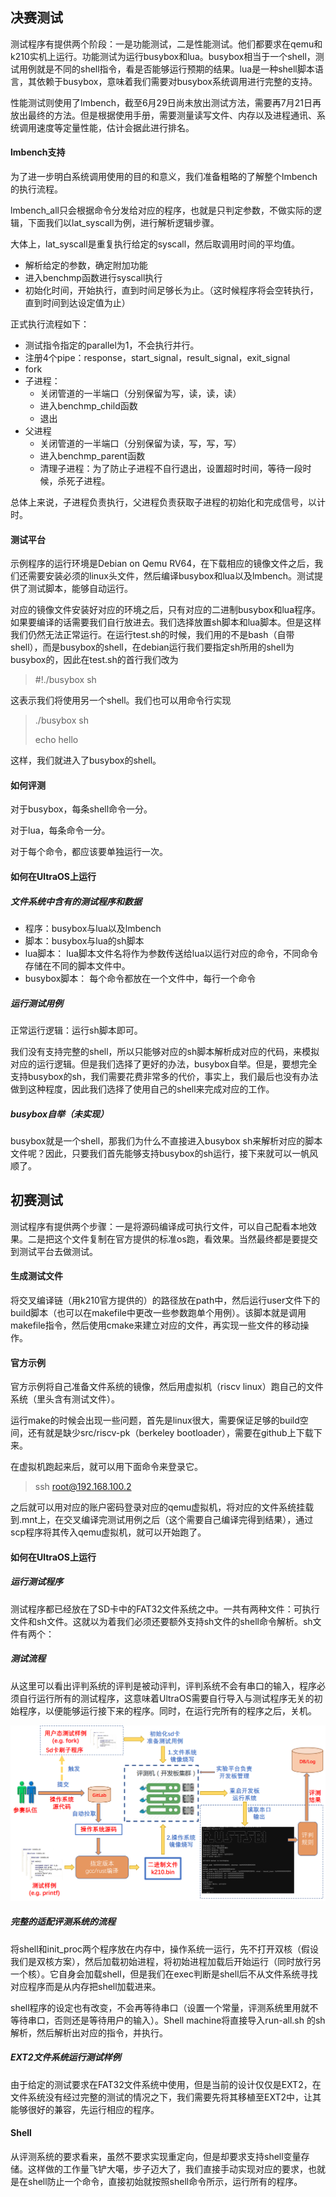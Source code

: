 ## 决赛测试

测试程序有提供两个阶段：一是功能测试，二是性能测试。他们都要求在qemu和k210实机上运行。功能测试为运行busybox和lua。busybox相当于一个shell，测试用例就是不同的shell指令，看是否能够运行预期的结果。lua是一种shell脚本语言，其依赖于busybox，意味着我们需要对busybox系统调用进行完整的支持。

性能测试则使用了lmbench，截至6月29日尚未放出测试方法，需要再7月21日再放出最终的方法。但是根据使用手册，需要测量读写文件、内存以及进程通讯、系统调用速度等定量性能，估计会据此进行排名。

#### lmbench支持

为了进一步明白系统调用使用的目的和意义，我们准备粗略的了解整个lmbench的执行流程。

lmbench_all只会根据命令分发给对应的程序，也就是只判定参数，不做实际的逻辑，下面我们以lat_syscall为例，进行解析逻辑步骤。

大体上，lat_syscall是重复执行给定的syscall，然后取调用时间的平均值。
- 解析给定的参数，确定附加功能
- 进入benchmp函数进行syscall执行
- 初始化时间，开始执行，直到时间足够长为止。（这时候程序将会空转执行，直到时间到达设定值为止）

正式执行流程如下：

- 测试指令指定的parallel为1，不会执行并行。
- 注册4个pipe：response，start_signal，result_signal，exit_signal
- fork
- 子进程：
  - 关闭管道的一半端口（分别保留为写，读，读，读）
  - 进入benchmp_child函数
  - 退出
- 父进程
  - 关闭管道的一半端口（分别保留为读，写，写，写）
  - 进入benchmp_parent函数
  - 清理子进程：为了防止子进程不自行退出，设置超时时间，等待一段时候，杀死子进程。

总体上来说，子进程负责执行，父进程负责获取子进程的初始化和完成信号，以计时。




#### 测试平台

示例程序的运行环境是Debian on Qemu RV64，在下载相应的镜像文件之后，我们还需要安装必须的linux头文件，然后编译busybox和lua以及lmbench。测试提供了测试脚本，能够自动运行。

对应的镜像文件安装好对应的环境之后，只有对应的二进制busybox和lua程序。如果要编译的话需要我们自行放进去。我们选择放置sh脚本和lua脚本。但是这样我们仍然无法正常运行。在运行test.sh的时候，我们用的不是bash（自带shell），而是busybox的shell，在debian运行我们要指定sh所用的shell为busybox的，因此在test.sh的首行我们改为
> #!./busybox sh

这表示我们将使用另一个shell。我们也可以用命令行实现
> ./busybox sh 
> 
> echo hello

这样，我们就进入了busybox的shell。

#### 如何评测

对于busybox，每条shell命令一分。

对于lua，每条命令一分。

对于每个命令，都应该要单独运行一次。

#### 如何在UltraOS上运行

##### 文件系统中含有的测试程序和数据

- 程序：busybox与lua以及lmbench
- 脚本：busybox与lua的sh脚本
- lua脚本： lua脚本文件名将作为参数传送给lua以运行对应的命令，不同命令存储在不同的脚本文件中。
- busybox脚本： 每个命令都放在一个文件中，每行一个命令

##### 运行测试用例

正常运行逻辑：运行sh脚本即可。

我们没有支持完整的shell，所以只能够对应的sh脚本解析成对应的代码，来模拟对应的运行逻辑。但是我们选择了更好的办法，busybox自举。但是，要想完全支持busybox的sh，我们需要花费非常多的代价，事实上，我们最后也没有办法做到这种程度，因此我们选择了使用自己的shell来完成对应的工作。

##### busybox自举（未实现）

busybox就是一个shell，那我们为什么不直接进入busybox sh来解析对应的脚本文件呢？因此，只要我们首先能够支持busybox的sh运行，接下来就可以一帆风顺了。

## 初赛测试

测试程序有提供两个步骤：一是将源码编译成可执行文件，可以自己配看本地效果。二是把这个文件复制在官方提供的标准os跑，看效果。当然最终都是要提交到测试平台去做测试。

#### 生成测试文件

将交叉编译链（用k210官方提供的）的路径放在path中，然后运行user文件下的build脚本（也可以在makefile中更改一些参数跑单个用例）。该脚本就是调用makefile指令，然后使用cmake来建立对应的文件，再实现一些文件的移动操作。

#### 官方示例

官方示例将自己准备文件系统的镜像，然后用虚拟机（riscv linux）跑自己的文件系统（里头含有测试文件）。

运行make的时候会出现一些问题，首先是linux很大，需要保证足够的build空间，还有就是缺少src/riscv-pk（berkeley bootloader），需要在github上下载下来。

在虚拟机跑起来后，就可以用下面命令来登录它。

>ssh root@192.168.100.2

之后就可以用对应的账户密码登录对应的qemu虚拟机，将对应的文件系统挂载到.mnt上，在交叉编译完测试用例之后（这个需要自己编译完得到结果），通过scp程序将其传入qemu虚拟机，就可以开始跑了。

#### 如何在UltraOS上运行

##### 运行测试程序

测试程序都已经放在了SD卡中的FAT32文件系统之中。一共有两种文件：可执行文件和sh文件。这就以为着我们必须还要额外支持sh文件的shell命令解析。sh文件有两个：

##### 测试流程

从这里可以看出评判系统的评判是被动评判，评判系统不会有串口的输入，程序必须自行运行所有的测试程序，这意味着UltraOS需要自行导入与测试程序无关的初始程序，以便能够运行接下来的程序。同时，在运行完所有的程序之后，关机。

![img](测试.assets/os-3.c3cf3beb.c3cf3beb.png)

##### 完整的适配评测系统的流程

将shell和init_proc两个程序放在内存中，操作系统一运行，先不打开双核（假设我们是双核方案），然后加载初始进程，将初始进程加载后开始运行（同时放行另一个核）。它自身会加载shell，但是我们在exec判断是shell后不从文件系统寻找对应程序而是从内存把shell加载进来。

shell程序的设定也有改变，不会再等待串口（设置一个常量，评测系统里用就不等待串口，否则还是等待用户的输入）。Shell machine将直接导入run-all.sh 的sh解析，然后解析出对应的指令，并执行。

##### EXT2文件系统运行测试样例

由于给定的测试要求在FAT32文件系统中使用，但是当前的设计仅仅是EXT2，在文件系统没有经过完整的测试的情况之下，我们需要先将其移植至EXT2中，让其能够很好的兼容，先运行相应的程序。

#### Shell

从评测系统的要求看来，虽然不要求实现重定向，但是却要求支持shell变量存储。这样做的工作量飞铲大噶，步子迈大了，我们直接手动实现对应的要求，也就是在shell防止一个命令，直接初始就按照shell命令所示，运行所有的程序。

